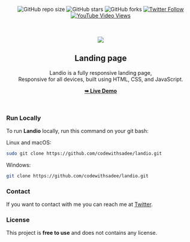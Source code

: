 <div align="center">
  
  ![GitHub repo size](https://img.shields.io/github/repo-size/codewithsadee/landio)
  ![GitHub stars](https://img.shields.io/github/stars/codewithsadee/landio?style=social)
  ![GitHub forks](https://img.shields.io/github/forks/codewithsadee/landio?style=social)
  [![Twitter Follow](https://img.shields.io/twitter/follow/codewithsadee?style=social)](https://twitter.com/intent/follow?screen_name=codewithsadee)
  [![YouTube Video Views](https://img.shields.io/youtube/views/4okimYBmyjc?style=social)](https://youtu.be/4okimYBmyjc)

  <br />
  <br />
  
  <img src="https://encrypted-tbn3.gstatic.com/images?q=tbn:ANd9GcT0Gn3zJrLfVPODdrgUP558nZxf7_GBAl4qBzudcuD8qdd1TrIg" />

  <h2 align="center">Landing page</h2>

  Landio is a fully responsive landing page, <br />Responsive for all devices, built using HTML, CSS, and JavaScript.

  <a href="https://codewithsadee.github.io/landio/"><strong>➥ Live Demo</strong></a>

</div>

<br />


### Run Locally

To run **Landio** locally, run this command on your git bash:

Linux and macOS:

```bash
sudo git clone https://github.com/codewithsadee/landio.git
```

Windows:

```bash
git clone https://github.com/codewithsadee/landio.git
```

### Contact

If you want to contact with me you can reach me at [Twitter](https://www.twitter.com/codewithsadee).

### License

This project is **free to use** and does not contains any license.

